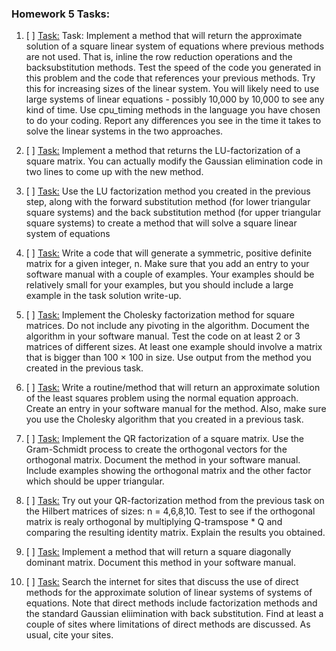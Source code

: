### Homework 5 Tasks:

1. [ ] [Task:](1-othersolut.md)
 Task: Implement a method that will return the approximate solution of a square linear system of equations where previous methods are not used. That is, inline the row reduction operations and the backsubstitution methods. Test the speed of the code you generated in this problem and the code that references your previous methods. Try this for increasing sizes of the linear system. You will likely need to use large systems of linear equations - possibly 10,000 by 10,000 to see any kind of time. Use cpu_timing methods in the language you have chosen to do your coding. Report any differences you see in the time it takes to solve the linear systems in the two approaches.
 
2. [ ] [Task:](2-1normabserr.md)
 Implement a method that returns the LU-factorization of a square matrix. You can actually modify the Gaussian elimination code in two lines to come up with the new method.
 
3. [ ] [Task:](3-infnormabserr.md)
 Use the LU factorization method you created in the previous step, along with the forward substitution method (for lower triangular square systems) and the back substitution method (for upper triangular square systems) to create a method that will solve a square linear system of equations
 
4. [ ] [Task:](4-1matrixnorm.md)
 Write a code that will generate a symmetric, positive definite matrix for a given integer, n. Make sure that you add an entry to your software manual with a couple of examples. Your examples should be relatively small for your examples, but you should include a large example in the task solution write-up.
 
 
5. [ ] [Task:](5-infmatrixnorm.md)
 Implement the Cholesky factorization method for square matrices. Do not include any pivoting in the algorithm. Document the algorithm in your software manual. Test the code on at least 2 or 3 matrices of different sizes. At least one example should involve a matrix that is bigger than 100 × 100 in size. Use output from the method you created in the previous task.
 
6. [ ] [Task:](6-dotproduct.md)
 Write a routine/method that will return an approximate solution of the least squares problem using the normal equation approach. Create an entry in your software manual for the method. Also, make sure you use the Cholesky algorithm that you created in a previous task.
 
7. [ ] [Task:](7-crossproduct.md)
 Implement the QR factorization of a square matrix. Use the Gram-Schmidt process to create the orthogonal vectors for the orthogonal matrix. Document the method in your software manual. Include examples showing the orthogonal matrix and the other factor which should be upper triangular.

8. [ ] [Task:](8-matrixmultiplication.md)
Try out your QR-factorization method from the previous task on the Hilbert matrices of sizes: n = 4,6,8,10. Test to see if the orthogonal matrix is realy orthogonal by multiplying Q-tramspose * Q and comparing the resulting identity matrix. Explain the results you obtained.

9. [ ] [Task:](9-diagdom.md)
 Implement a method that will return a square diagonally dominant matrix. Document this method in your software manual.
 
10. [ ] [Task:](10-frobeniusnorm.md)
 Search the internet for sites that discuss the use of direct methods for the approximate solution of linear systems of systems of equations. Note that direct methods include factorization methods and the standard Gaussian eliimination with back substitution. Find at least a couple of sites where limitations of direct methods are discussed. As usual, cite your sites.
